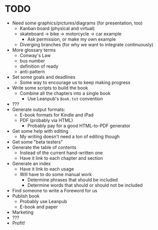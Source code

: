TODO
====

* Need some graphics/pictures/diagrams (for presentation, too)
    * Kanban board (physical and virtual)
    * skateboard -> bike -> motorcycle -> car example
        * Ask permission, or make my own example
    * Diverging branches (for why we want to integrate continuously)
* More glossary terms
    * Conway's Law
    * bus number
    * definition of ready
    * anti-pattern
* Set some goals and deadlines
    * Some way to encourage us to keep making progress
* Write some scripts to build the book
    * Combine all the chapters into a single book
        * Use Leanpub's `Book.txt` convention
* ???
* Generate output formats:
    * E-book formats for Kindle and iPad
    * PDF (probably via HTML)
        * Probably pay for a good HTML-to-PDF generator
* Get some help with editing
    * My writing doesn't need a ton of editing though
* Get some "beta testers"
* Generate the table of contents
    * Instead of the current hand-written one
    * Have it link to each chapter and section
* Generate an index
    * Have it link to each usage
    * Will have to do some manual work
        * Determine phrases that should be included
        * Determine words that should or should not be included
* Find someone to write a Foreword for us
* Publish book
    * Probably use Leanpub
    * E-book and paper
* Marketing
* ???
* Profit!
